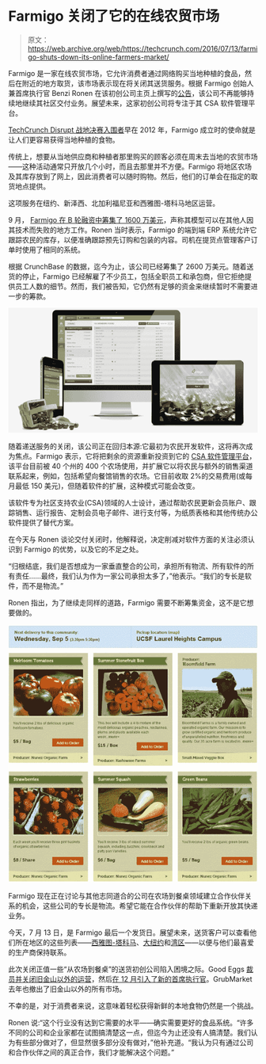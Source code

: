 # Farmigo 关闭了它的在线农贸市场

> 原文：<https://web.archive.org/web/https://techcrunch.com/2016/07/13/farmigo-shuts-down-its-online-farmers-market/>

Farmigo 是一家在线农贸市场，它允许消费者通过网络购买当地种植的食品，然后在附近的地方取货，该市场表示现在将关闭其送货服务。根据 Farmigo 创始人兼首席执行官 Benzi Ronen 在该初创公司主页上撰写的[公告](https://web.archive.org/web/20230306202717/http://blog.farmigo.com/thank-you-farmigo-csa-software/)，该公司不再能够持续地继续其社区交付业务。展望未来，这家初创公司将专注于其 CSA 软件管理平台。

[TechCrunch Disrupt 战地决赛入围者](https://web.archive.org/web/20230306202717/https://techcrunch.com/2012/12/11/farmigo-local-food-communities/)早在 2012 年，Farmigo 成立时的使命就是让人们更容易获得当地种植的食物。

传统上，想要从当地供应商和种植者那里购买的顾客必须在周末去当地的农贸市场——这种活动通常只开放几个小时，而且去那里并不方便。Farmigo 将地区农场及其库存放到了网上，因此消费者可以随时购物。然后，他们的订单会在指定的取货地点提供。

这项服务在纽约、新泽西、北加利福尼亚和西雅图-塔科马地区运营。

9 月， [Farmigo 在 B 轮融资中筹集了 1600 万美元](https://web.archive.org/web/20230306202717/https://techcrunch.com/2015/09/30/farmigo-series-b/)，声称其模型可以在其他人因其技术而失败的地方工作。Ronen 当时表示，Farmigo 的端到端 ERP 系统允许它跟踪农民的库存，以便准确跟踪预先订购和包装的内容。司机在提货点管理客户订单时使用了相同的系统。

根据 CrunchBase 的数据，迄今为止，该公司已经筹集了 2600 万美元。随着送货的停止，Farmigo 已经解雇了不少员工，包括全职员工和承包商，但它拒绝提供员工人数的细节。然而，我们被告知，它仍然有足够的资金来继续暂时不需要进一步的筹款。

![2768155_orig](img/801b2366ffa65b8acd67a4528b98a9b6.png)

随着递送服务的关闭，该公司正在回归本源:它最初为农民开发软件，这将再次成为焦点。Farmigo 表示，它将把剩余的资源重新投资到它的 [CSA 软件管理平台](https://web.archive.org/web/20230306202717/http://www.csamanagementsoftware.com/)，该平台目前被 40 个州的 400 个农场使用，并扩展它以将农民与额外的销售渠道联系起来，例如，包括希望向餐馆销售的农场。它目前收取 2%的交易费用(或每月最低 150 美元)，但随着软件的扩展，这种模式可能会改变。

该软件专为社区支持农业(CSA)领域的人士设计，通过帮助农民更新会员账户、跟踪销售、运行报告、定制会员电子邮件、进行支付等，为纸质表格和其他传统办公软件提供了替代方案。

在今天与 Ronen 谈论交付关闭时，他解释说，决定削减对软件方面的关注必须认识到 Farmigo 的优势，以及它的不足之处。

“归根结底，我们是否想成为一家垂直整合的公司，承担所有物流、所有软件的所有责任……最终，我们认为作为一家公司承担太多了，”他表示。“我们的专长是软件，而不是物流。”

Ronen 指出，为了继续走同样的道路，Farmigo 需要不断筹集资金，这不是它想要做的。

![farmigo online](img/90248aefc917fde1d1b8117990df7a87.png)

Farmigo 现在正在讨论与其他志同道合的公司在农场到餐桌领域建立合作伙伴关系的机会，这些公司的专长是物流。希望它能在合作伙伴的帮助下重新开放其快递业务。

今天，7 月 13 日，是 Farmigo 最后一个发货日。展望未来，送货客户可以查看他们所在地区的这些列表——[西雅图-塔科马](https://web.archive.org/web/20230306202717/http://blog.farmigo.com/seattle-tacoma-farmers-food-makers/)、[大纽约](https://web.archive.org/web/20230306202717/http://blog.farmigo.com/new-york-new-jersey-farmers-food-makers/)和[湾区](https://web.archive.org/web/20230306202717/http://blog.farmigo.com/bay-area-farmers-food-makers/)——以便与他们最喜爱的生产商保持联系。

此次关闭正值一些“从农场到餐桌”的送货初创公司陷入困境之际。Good Eggs [裁员并关闭旧金山以外的运营](https://web.archive.org/web/20230306202717/https://techcrunch.com/2015/08/05/good-eggs-layoffs/)，然后[在 12 月引入了新的首席执行官](https://web.archive.org/web/20230306202717/https://techcrunch.com/2015/12/01/good-eggs-has-a-new-ceo/)。GrubMarket 去年也撤出了旧金山以外的所有市场。

不幸的是，对于消费者来说，这意味着轻松获得新鲜的本地食物仍然是一个挑战。

Ronen 说:“这个行业没有达到它需要的水平——确实需要更好的食品系统。“许多不同的公司和企业家都在试图搞清楚这一点，但迄今为止还没有人搞清楚。我们认为有些部分做对了，但显然很多部分没有做对，”他补充道。“我认为只有通过公司和合作伙伴之间的真正合作，我们才能解决这个问题。”